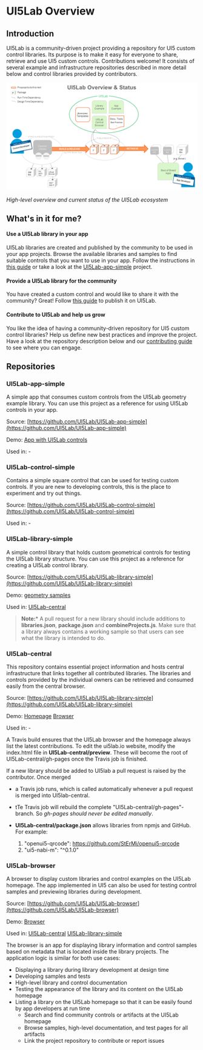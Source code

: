 # UI5Lab Overview

## Introduction

UI5Lab is a community-driven project providing a repository for UI5 custom control libraries. Its purpose is to make it easy for everyone to share, retrieve and use UI5 custom controls. Contributions welcome!
It consists of several example and infrastructure repositories described in more detail below and control libraries provided by contributors.

![UI5Lab Ecosystem](UI5LabOverview.png)

*High-level overview and current status of the UI5Lab ecosystem*

## What's in it for me?

#### Use a UI5Lab library in your app
UI5Lab libraries are created and published by the community to be used in your app projects. Browse the available libraries and samples to find suitable controls that you want to use in your app.
Follow the instructions in [this guide](https://github.com/UI5Lab/UI5Lab-central/blob/master/docs/ConsumeLibrary.md) or take a look at the [UI5Lab-app-simple](https://github.com/UI5Lab/UI5Lab-app-simple) project.

#### Provide a UI5Lab library for the community
You have created a custom control and would like to share it with the community? Great! Follow [this guide](https://github.com/UI5Lab/UI5Lab-central/blob/master/docs/ContributeLibrary.md) to publish it on UI5Lab. 

#### Contribute to UI5Lab and help us grow
You like the idea of having a community-driven repository for UI5 custom control libraries? Help us define new best practices and improve the project.
Have a look at the repository description below and our [contributing guide](https://github.com/UI5Lab/UI5Lab-central/blob/master/CONTRIBUTING.md) to see where you can engage.

## Repositories

### UI5Lab-app-simple

A simple app that consumes custom controls from the UI5Lab geometry example library.
You can use this project as a reference for using UI5Lab controls in your app.

Source: [https://github.com/UI5Lab/UI5Lab-app-simple](https://github.com/UI5Lab/UI5Lab-app-simple)

Demo: [App with UI5Lab controls](https://ui5lab.github.io/UI5Lab-app-simple/index.html) 

Used in: -

### UI5Lab-control-simple

Contains a simple square control that can be used for testing custom controls.
If you are new to developing controls, this is the place to experiment and try out things.

Source: [https://github.com/UI5Lab/UI5Lab-control-simple](https://github.com/UI5Lab/UI5Lab-control-simple)

Used in: -

### UI5Lab-library-simple

A simple control library that holds custom geometrical controls for testing the UI5Lab library structure.
You can use this project as a reference for creating a UI5Lab control library.

Source: [https://github.com/UI5Lab/UI5Lab-library-simple](https://github.com/UI5Lab/UI5Lab-library-simple)

Demo: [geometry samples](https://ui5lab.io/browser)

Used in: [UI5Lab-central](https://github.com/UI5Lab/UI5Lab-central)

> **Note:*** A pull request for a new library should include additions to **libraries.json**, **package.json** and **combineProjects.js**. Make sure that a library always contains a working sample so that users can see what the library is intended to do.

### UI5Lab-central

This repository contains essential project information and hosts central infrastructure that links together all contributed libraries.
The libraries and controls provided by the individual owners can be retrieved and consumed easily from the central browser.

Source: [https://github.com/UI5Lab/UI5Lab-library-simple](https://github.com/UI5Lab/UI5Lab-library-simple)

Demo: [Homepage](https://ui5lab.io/) [Browser](https://ui5lab.io/browser)

Used in: -

A Travis build ensures that the UI5Lab browser and the homepage always list the latest contributions.
To edit the ui5lab.io website, modify the index.html file in **UI5Lab-central/preview**. These will become the root of UI5Lab-central/gh-pages once the Travis job is finished.

If a new library should be added to UI5lab a pull request is raised by the contributor. Once merged
* a Travis job runs, which is called automatically whenever a pull request is merged into UI5lab-central.
* tTe Travis job will rebuild the complete "UI5Lab-central/gh-pages"-branch. So *gh-pages should never be edited manually*.

* **UI5Lab-central/package.json** allows libraries from npmjs and GitHub. For example:
    1. "openui5-qrcode": https://github.com/StErMi/openui5-qrcode
    2. "ui5-nabi-m": "^0.1.0"

### UI5Lab-browser

A browser to display custom libraries and control examples on the UI5Lab homepage. 
The app implemented in UI5 can also be used for testing control samples and previewing libraries during development.

Source: [https://github.com/UI5Lab/UI5Lab-browser](https://github.com/UI5Lab/UI5Lab-browser)

Demo: [Browser](https://ui5lab.io/browser)

Used in: [UI5Lab-central](https://github.com/UI5Lab/UI5Lab-central) [UI5Lab-library-simple](https://github.com/UI5Lab/UI5Lab-central)

The browser is an app for displaying library information and control samples based on metadata that is located inside the library projects.
The application logic is similar for both use cases:
* Displaying a library during library development at design time
 * Developing samples and tests
 * High-level library and control documentation
 * Testing the appearance of the library and its content on the UI5Lab homepage
* Listing a library on the UI5Lab homepage so that it can be easily found by app developers at run time
  * Search and find community controls or artifacts at the UI5Lab homepage
  * Browse samples, high-level documentation, and test pages for all artifacts
  * Link the project repository to contribute or report issues
